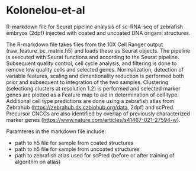 # Kolonelou-et-al
R-markdown file for Seurat pipeline analysis of sc-RNA-seq of zebrafish embryos (2dpf) injected with coated and uncoated DNA origami structures.

The R-markdown file takes files from the 10X Cell Ranger output (raw_feature_bc_matrix.h5) and loads these as Seurat objects. The pipeline is executed with Seurat functions and according to the Seurat pipeline.
Subsequent quality control, cell cycle analysis, and filtering is done to remove low quality cells and selected genes. 
Normalization, detection of variable features, scaling and dimentionality reduction is performed both prior and subsequent to integration of the two samples. 
Clustering (selectiong clusters at resolution 1.2) is performed and selected marker genes are plotted as a Feature map to aid in determination of cell type. Additional cell type predictions are done using a zebrafish atlas from Zebrahub (https://zebrahub.ds.czbiohub.org/data, 2dpf) and scPred. Precursor CNCCs are also identified by overlap of previously characterized marker genes (https://www.nature.com/articles/s41467-021-27594-w). 

Paramteres in the markdown file include: 
- path to h5 file for sample from coated structures
- path to h5 file for sample from uncoated structures
- path to zebrafish atlas used for scPred (before or after training of algorithm on atlas)
